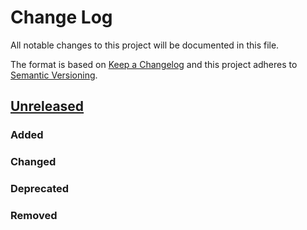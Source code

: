 # Change Log
All notable changes to this project will be documented in this file.

The format is based on [Keep a Changelog](http://keepachangelog.com/)
and this project adheres to [Semantic Versioning](http://semver.org/).

## [Unreleased]
### Added

### Changed

### Deprecated

### Removed

[Unreleased]: https://github.com/svenluijten/resume-cli-default-theme/compare/1.0.0...HEAD

